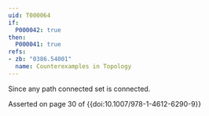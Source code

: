 ```yaml
---
uid: T000064
if:
  P000042: true
then:
  P000041: true
refs:
- zb: "0386.54001"
  name: Counterexamples in Topology
---
```


Since any path connected set is connected.

Asserted on page 30 of {{doi:10.1007/978-1-4612-6290-9}}

